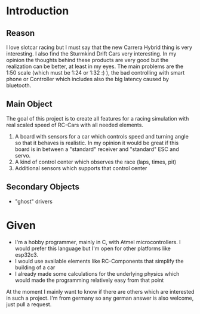 # Introduction

## Reason
I love slotcar racing but I must say that the new Carrera Hybrid thing is very interesting. I also find the Sturmkind Drift Cars very interesting. In my opinion the thoughts behind these products are very good but the realization can be better, at least in my eyes. The main problems are the 1:50 scale (which must be 1:24 or 1:32 :) ), the bad controlling with smart phone or Controller which includes also the big latency caused by bluetooth.

## Main Object
The goal of this project is to create all features for a racing simulation with real scaled speed of RC-Cars with all needed elements.
1. A board with sensors for a car which controls speed and turning angle so that it behaves is realistic. In my opinion it would be great if this board is in between a "standard" receiver and "standard" ESC and servo.
2. A kind of control center which observes the race (laps, times, pit)
3. Additional sensors which supports that control center

## Secondary Objects
- "ghost" drivers

# Given
- I'm a hobby programmer, mainly in C, with Atmel microcontrollers. I would prefer this language but I'm open for other platforms like esp32c3.
- I would use available elements like RC-Components that simplify the building of a car
- I already made some calculations for the underlying physics which would made the programming relatively easy from that point


At the moment I mainly want to know if there are others which are interested in such a project. I'm from germany so any german answer is also welcome, just pull a request.
